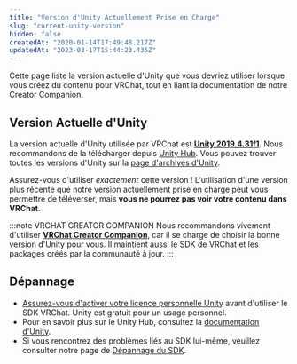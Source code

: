 ```yaml
---
title: "Version d'Unity Actuellement Prise en Charge"
slug: "current-unity-version"
hidden: false
createdAt: "2020-01-14T17:49:48.217Z"
updatedAt: "2023-03-17T15:44:23.435Z"
---
```

Cette page liste la version actuelle d'Unity que vous devriez utiliser lorsque vous créez du contenu pour VRChat, tout en liant la documentation de notre Creator Companion.

## Version Actuelle d'Unity 

La version actuelle d'Unity utilisée par VRChat est [**Unity 2019.4.31f1**](https://unity3d.com/unity/whats-new/2019.4.31). Nous recommandons de la télécharger depuis [Unity Hub](https://unity.com/download). Vous pouvez trouver toutes les versions d'Unity sur la [page d'archives d'Unity](https://unity.com/releases/editor/archive).

Assurez-vous d'utiliser *exactement* cette version ! L'utilisation d'une version plus récente que notre version actuellement prise en charge peut vous permettre de téléverser, mais **vous ne pourrez pas voir votre contenu dans VRChat**.

:::note VRCHAT CREATOR COMPANION
Nous recommandons vivement d'utiliser [**VRChat Creator Companion**](https://vcc.docs.vrchat.com/), car il se charge de choisir la bonne version d'Unity pour vous. Il maintient aussi le SDK de VRChat et les packages créés par la communauté à jour.
:::

## Dépannage
- [Assurez-vous d'activer votre licence personnelle Unity](https://support.unity.com/hc/en-us/articles/211438683-How-do-I-activate-my-license-) avant d'utiliser le SDK VRChat. Unity est gratuit pour un usage personnel.
- Pour en savoir plus sur le Unity Hub, consultez la [documentation d'Unity](https://docs.unity3d.com/hub/manual/index.html).
- Si vous rencontrez des problèmes liés au SDK lui-même, veuillez consulter notre page de [Dépannage du SDK](/sdk/sdk-troubleshooting).
